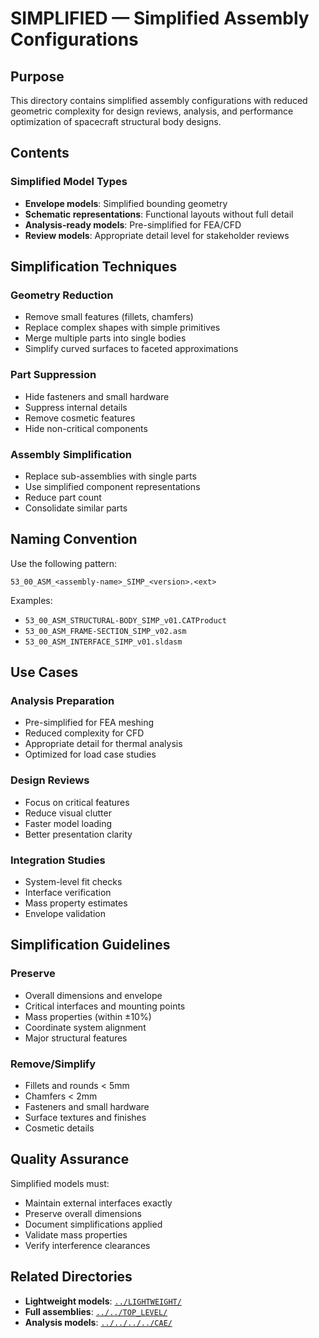 # SIMPLIFIED — Simplified Assembly Configurations

## Purpose

This directory contains simplified assembly configurations with reduced geometric complexity for design reviews, analysis, and performance optimization of spacecraft structural body designs.

## Contents

### Simplified Model Types
- **Envelope models**: Simplified bounding geometry
- **Schematic representations**: Functional layouts without full detail
- **Analysis-ready models**: Pre-simplified for FEA/CFD
- **Review models**: Appropriate detail level for stakeholder reviews

## Simplification Techniques

### Geometry Reduction
- Remove small features (fillets, chamfers)
- Replace complex shapes with simple primitives
- Merge multiple parts into single bodies
- Simplify curved surfaces to faceted approximations

### Part Suppression
- Hide fasteners and small hardware
- Suppress internal details
- Remove cosmetic features
- Hide non-critical components

### Assembly Simplification
- Replace sub-assemblies with single parts
- Use simplified component representations
- Reduce part count
- Consolidate similar parts

## Naming Convention

Use the following pattern:
```
53_00_ASM_<assembly-name>_SIMP_<version>.<ext>
```

Examples:
- `53_00_ASM_STRUCTURAL-BODY_SIMP_v01.CATProduct`
- `53_00_ASM_FRAME-SECTION_SIMP_v02.asm`
- `53_00_ASM_INTERFACE_SIMP_v01.sldasm`

## Use Cases

### Analysis Preparation
- Pre-simplified for FEA meshing
- Reduced complexity for CFD
- Appropriate detail for thermal analysis
- Optimized for load case studies

### Design Reviews
- Focus on critical features
- Reduce visual clutter
- Faster model loading
- Better presentation clarity

### Integration Studies
- System-level fit checks
- Interface verification
- Mass property estimates
- Envelope validation

## Simplification Guidelines

### Preserve
- Overall dimensions and envelope
- Critical interfaces and mounting points
- Mass properties (within ±10%)
- Coordinate system alignment
- Major structural features

### Remove/Simplify
- Fillets and rounds < 5mm
- Chamfers < 2mm
- Fasteners and small hardware
- Surface textures and finishes
- Cosmetic details

## Quality Assurance

Simplified models must:
- Maintain external interfaces exactly
- Preserve overall dimensions
- Document simplifications applied
- Validate mass properties
- Verify interference clearances

## Related Directories

- **Lightweight models**: [`../LIGHTWEIGHT/`](../LIGHTWEIGHT/)
- **Full assemblies**: [`../../TOP_LEVEL/`](../../TOP_LEVEL/)
- **Analysis models**: [`../../../../CAE/`](../../../../CAE/)
